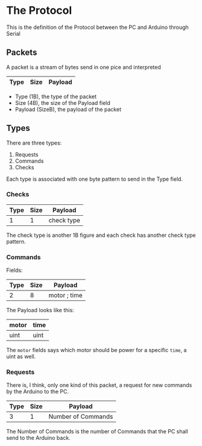 # The Protocol
This is the definition of the Protocol between
the PC and Arduino through Serial

## Packets
A packet is a stream of bytes send
in one pice and interpreted


| Type | Size | Payload |
|------|------|---------|

- Type (1B), the type of the packet
- Size (4B), the size of the Payload field
- Payload (SizeB), the payload of the packet

## Types
There are three types:
1. Requests
2. Commands
3. Checks

Each type is associated with one byte
pattern to send in the Type field.

### Checks

| Type | Size | Payload    |
|------|------|------------|
| 1    | 1    | check type |

The check type is another 1B figure
and each check has another check type
pattern.

### Commands
Fields:

| Type | Size | Payload      |
|------|------|--------------|
| 2    | 8    | motor ; time |

The Payload looks like this:

| motor | time |
|-------|------|
| uint  | uint |

The `motor` fields says which
motor should be power for
a specific `time`, a uint as well.

### Requests
There is, I think, only
one kind of this packet,
a request for new commands
by the Arduino to the PC.

| Type | Size | Payload            |
|------|------|--------------------|
| 3    | 1    | Number of Commands |

The Number of Commands is
the number of Commands that
the PC shall send to
the Arduino back.
